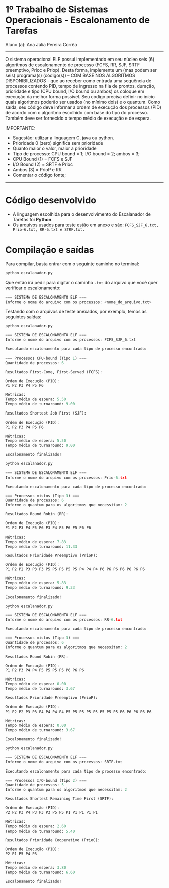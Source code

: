 # 1º Trabalho de Sistemas Operacionais - Escalonamento de Tarefas

Aluno (a): Ana Júlia Pereira Corrêa
____
O sistema operacional ELF possui implementado em seu núcleo seis (6) algoritmos de escalonamento de processo (FCFS, RR, SJF, SRTF preemptivo, Prioc e Priop). Desta forma, implemente um (mas podem ser seis) programa(s) (código(s)) – COM BASE NOS ALGORITMOS DISPONIBILIZADOS - que ao receber como entrada uma sequência de processos contendo PID, tempo de ingresso na fila de prontos, duração, prioridade e tipo (CPU bound, I/O bound ou ambos) os coloque em execução da melhor forma possível. Seu código precisa definir no início quais algoritmos poderão ser usados (no mínimo dois) e o quantum. Como saída, seu código deve informar a ordem de execução dos processos (PID) de acordo com o algoritmo escolhido com base do tipo do processo. Também deve ser fornecido o tempo médio de execução e de espera.

IMPORTANTE:

* Sugestão: utilizar a linguagem C, java ou python.
* Prioridade 0 (zero) significa sem prioridade
* Quanto maior o valor, maior a prioridade
* Tipo de processo: CPU bound = 1; I/O bound = 2; ambos = 3; 
* CPU Bound (1) = FCFS e SJF
* I/O Bound (2) = SRTF e Prioc
* Ambos (3) = PrioP e RR
* Comentar o código fonte;
_____

# Código desenvolvido

* A linguagem escolhida para o desenvolvimento do Escalanador de Tarefas foi **Python**. 
* Os arquivos usados para teste estão em anexo e são: `FCFS_SJF_6.txt, Prio-6.txt, RR-6.txt e STRF.txt.`  

# Compilação e saídas

Para compilar, basta entrar com o seguinte caminho no terminal:

```python 
python escalanador.py
```

Que então irá pedir para digitar o caminho `.txt` do arquivo que você quer verificar o escalonamento:

```python
=== SISTEMA DE ESCALONAMENTO ELF ===
Informe o nome do arquivo com os processos: <nome_do_arquivo.txt>
```

Testando com o arquivos de teste anexados, por exemplo, temos as seguintes saídas:

```python 
python escalanador.py
```

```python
=== SISTEMA DE ESCALONAMENTO ELF ===
Informe o nome do arquivo com os processos: FCFS_SJF_6.txt

Executando escalonamento para cada tipo de processo encontrado:

=== Processos CPU-bound (Tipo 1) ===
Quantidade de processos: 6

Resultados First-Come, First-Served (FCFS):

Ordem de Execução (PID):
P1 P2 P3 P4 P5 P6 

Métricas:
Tempo médio de espera: 5.50
Tempo médio de turnaround: 9.00

Resultados Shortest Job First (SJF):

Ordem de Execução (PID):
P1 P2 P3 P4 P5 P6 

Métricas:
Tempo médio de espera: 5.50
Tempo médio de turnaround: 9.00

Escalonamento finalizado!
```

```python 
python escalanador.py
```

```python
=== SISTEMA DE ESCALONAMENTO ELF ===
Informe o nome do arquivo com os processos: Prio-6.txt

Executando escalonamento para cada tipo de processo encontrado:

=== Processos mistos (Tipo 3) ===
Quantidade de processos: 6
Informe o quantum para os algoritmos que necessitam: 2

Resultados Round Robin (RR):

Ordem de Execução (PID):
P1 P2 P3 P4 P5 P6 P3 P4 P5 P6 P5 P6 P6

Métricas:
Tempo médio de espera: 7.83
Tempo médio de turnaround: 11.33

Resultados Prioridade Preemptivo (PrioP):

Ordem de Execução (PID):
P1 P2 P2 P3 P3 P3 P5 P5 P5 P5 P5 P4 P4 P4 P6 P6 P6 P6 P6 P6 P6

Métricas:
Tempo médio de espera: 5.83
Tempo médio de turnaround: 9.33

Escalonamento finalizado!
```

```python 
python escalanador.py
```

```python
=== SISTEMA DE ESCALONAMENTO ELF ===
Informe o nome do arquivo com os processos: RR-6.txt

Executando escalonamento para cada tipo de processo encontrado:

=== Processos mistos (Tipo 3) ===
Quantidade de processos: 6
Informe o quantum para os algoritmos que necessitam: 2

Resultados Round Robin (RR):

Ordem de Execução (PID):
P1 P2 P3 P4 P4 P5 P5 P5 P5 P6 P6 P6 

Métricas:
Tempo médio de espera: 0.00
Tempo médio de turnaround: 3.67

Resultados Prioridade Preemptivo (PrioP):

Ordem de Execução (PID):
P1 P2 P2 P3 P3 P4 P4 P4 P4 P5 P5 P5 P5 P5 P5 P5 P5 P6 P6 P6 P6 P6 

Métricas:
Tempo médio de espera: 0.00
Tempo médio de turnaround: 3.67

Escalonamento finalizado!
```

```python 
python escalanador.py
```

```python
=== SISTEMA DE ESCALONAMENTO ELF ===
Informe o nome do arquivo com os processos: SRTF.txt

Executando escalonamento para cada tipo de processo encontrado:

=== Processos I/O-bound (Tipo 2) ===
Quantidade de processos: 5
Informe o quantum para os algoritmos que necessitam: 2

Resultados Shortest Remaining Time First (SRTF):

Ordem de Execução (PID):
P2 P2 P3 P4 P3 P3 P3 P5 P5 P1 P1 P1 P1 P1 

Métricas:
Tempo médio de espera: 2.60
Tempo médio de turnaround: 5.40

Resultados Prioridade Cooperativo (PrioC):

Ordem de Execução (PID):
P2 P1 P5 P4 P3 

Métricas:
Tempo médio de espera: 3.80
Tempo médio de turnaround: 6.60

Escalonamento finalizado!
```


